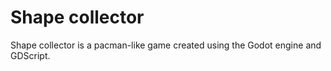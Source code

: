 # Shape collector
Shape collector is a pacman-like game created using the Godot engine and GDScript.
